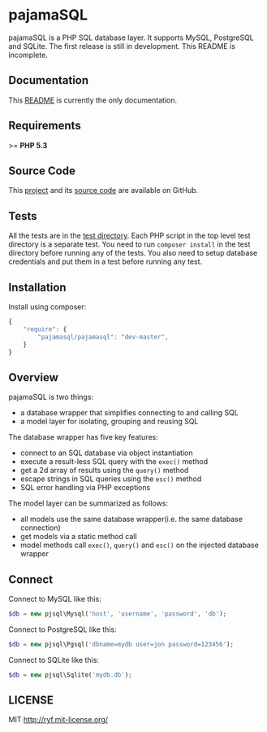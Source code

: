 # pajamaSQL

pajamaSQL is a PHP SQL database layer.
It supports MySQL, PostgreSQL and SQLite.
The first release is still in development.
This README is incomplete.

## Documentation

This [README](https://github.com/al-codepone/pajamaSQL/blob/master/README.md)
is currently the only documentation.

## Requirements

\>= **PHP 5.3**

## Source Code

This [project](https://github.com/al-codepone/pajamaSQL)
and its [source code](https://github.com/al-codepone/pajamaSQL/tree/master/src/pjsql)
are available on GitHub.

## Tests

All the tests are in the [test directory](https://github.com/al-codepone/pajamaSQL/tree/master/test).
Each PHP script in the top level test directory is a separate test.
You need to run `composer install` in the test directory before running any of the tests.
You also need to setup database credentials and put them in a test before running any test.

## Installation

Install using composer:

```javascript
{
    "require": {
        "pajamasql/pajamasql": "dev-master",
    }
}
```

## Overview

pajamaSQL is two things:

* a database wrapper that simplifies connecting to and calling SQL
* a model layer for isolating, grouping and reusing SQL

The database wrapper has five key features:

* connect to an SQL database via object instantiation
* execute a result-less SQL query with the `exec()` method
* get a 2d array of results using the `query()` method
* escape strings in SQL queries using the `esc()` method
* SQL error handling via PHP exceptions

The model layer can be summarized as follows:

* all models use the same database wrapper(i.e. the same database connection)
* get models via a static method call
* model methods call `exec()`, `query()` and `esc()` on the injected database wrapper

## Connect

Connect to MySQL like this:

```php
$db = new pjsql\Mysql('host', 'username', 'password', 'db');
```

Connect to PostgreSQL like this:

```php
$db = new pjsql\Pgsql('dbname=mydb user=jon password=123456');
```

Connect to SQLite like this:

```php
$db = new pjsql\Sqlite('mydb.db');
```

## LICENSE

MIT <http://ryf.mit-license.org/>
